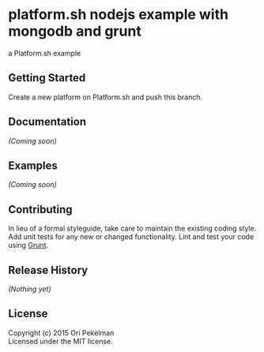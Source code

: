 # platform.sh nodejs example with mongodb and grunt

a Platform.sh example

## Getting Started
Create a new platform on Platform.sh and push this branch.

## Documentation
_(Coming soon)_

## Examples
_(Coming soon)_

## Contributing
In lieu of a formal styleguide, take care to maintain the existing coding style. Add unit tests for any new or changed functionality. Lint and test your code using [Grunt](http://gruntjs.com/).

## Release History
_(Nothing yet)_

## License
Copyright (c) 2015 Ori Pekelman  
Licensed under the MIT license.
